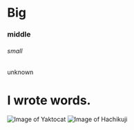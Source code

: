 # Big
### middle
###### small
unknown
# I wrote words.
![Image of Yaktocat](https://octodex.github.com/images/yaktocat.png)
![Image of Hachikuji](https://cdn.wikiwiki.jp/to/w/mrcharactor/%E5%85%AB%E4%B9%9D%E5%AF%BA%20%E7%9C%9F%E5%AE%B5/::attach/chara_164.png?rev=35ab44be23fc32cb9c75c8ceb4f4351f&t=20190305233405)
